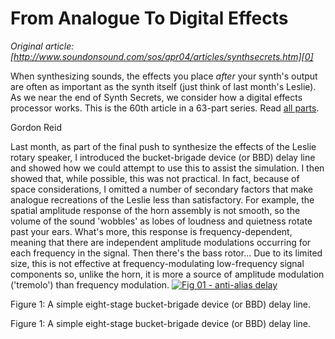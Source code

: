 # From Analogue To Digital Effects  
_Original article: [http://www.soundonsound.com/sos/apr04/articles/synthsecrets.htm][0]_

When synthesizing sounds, the effects you place _after_ your synth's output are often as important as the synth itself (just think of last month's Leslie). As we near the end of Synth Secrets, we consider how a digital effects processor works. This is the 60th article in a 63-part series. Read [all parts][1].

Gordon Reid

Last month, as part of the final push to synthesize the effects of the Leslie rotary speaker, I introduced the bucket-brigade device (or BBD) delay line and showed how we could attempt to use this to assist the simulation. I then showed that, while possible, this was not practical. In fact, because of space considerations, I omitted a number of secondary factors that make analogue recreations of the Leslie less than satisfactory. For example, the spatial amplitude response of the horn assembly is not smooth, so the volume of the sound 'wobbles' as lobes of loudness and quietness rotate past your ears. What's more, this response is frequency-dependent, meaning that there are independent amplitude modulations occurring for each frequency in the signal. Then there's the bass rotor... Due to its limited size, this is not effective at frequency-modulating low-frequency signal components so, unlike the horn, it is more a source of amplitude modulation ('tremolo') than frequency modulation.
[![Fig 01 - anti-alias delay](http://media.soundonsound.com/sos/apr04/images/fig01antialiasdelay.s.jpg)][2]

Figure 1: A simple eight-stage bucket-brigade device (or BBD) delay line.

Figure 1: A simple eight-stage bucket-brigade device (or BBD) delay line.



[0]: http://www.soundonsound.com/sos/apr04/articles/synthsecrets.htm
[1]: /search?url=%2Fsearch&Keyword=%22synth+secrets%22&Words=All&Summary=Yes
[2]: http://media.soundonsound.com/sos/apr04/images/fig01antialiasdelay.l.jpg